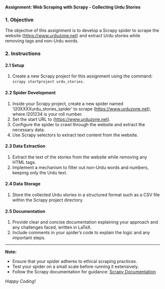 **Assignment: Web Scraping with Scrapy - Collecting Urdu Stories**

### **1. Objective**
The objective of this assignment is to develop a Scrapy spider to scrape the website (https://www.urduzone.net) and extract Urdu stories while removing tags and non-Urdu words.

### **2. Instructions**

#### **2.1 Setup**
1. Create a new Scrapy project for this assignment using the command: `scrapy startproject urdu_stories`.

#### **2.2 Spider Development**
1. Inside your Scrapy project, create a new spider named ‘I20XXXXurdu_stories_spider’ to scrape (https://www.urduzone.net), where I201234 is your roll number.
2. Set the start URL to (https://www.urduzone.net).
3. Configure the spider to crawl through the website and extract the necessary data.
4. Use Scrapy selectors to extract text content from the website.

#### **2.3 Data Extraction**
1. Extract the text of the stories from the website while removing any HTML tags.
2. Implement a mechanism to filter out non-Urdu words and numbers, keeping only the Urdu text.

#### **2.4 Data Storage**
1. Store the collected Urdu stories in a structured format such as a CSV file within the Scrapy project directory.

#### **2.5 Documentation**
1. Provide clear and concise documentation explaining your approach and any challenges faced, written in LaTeX.
2. Include comments in your spider’s code to explain the logic and any important steps.

---

**Note:**
- Ensure that your spider adheres to ethical scraping practices.
- Test your spider on a small scale before running it extensively.
- Follow the Scrapy documentation for guidance: [Scrapy Documentation](https://docs.scrapy.org/en/latest/)

*Happy Coding!*
